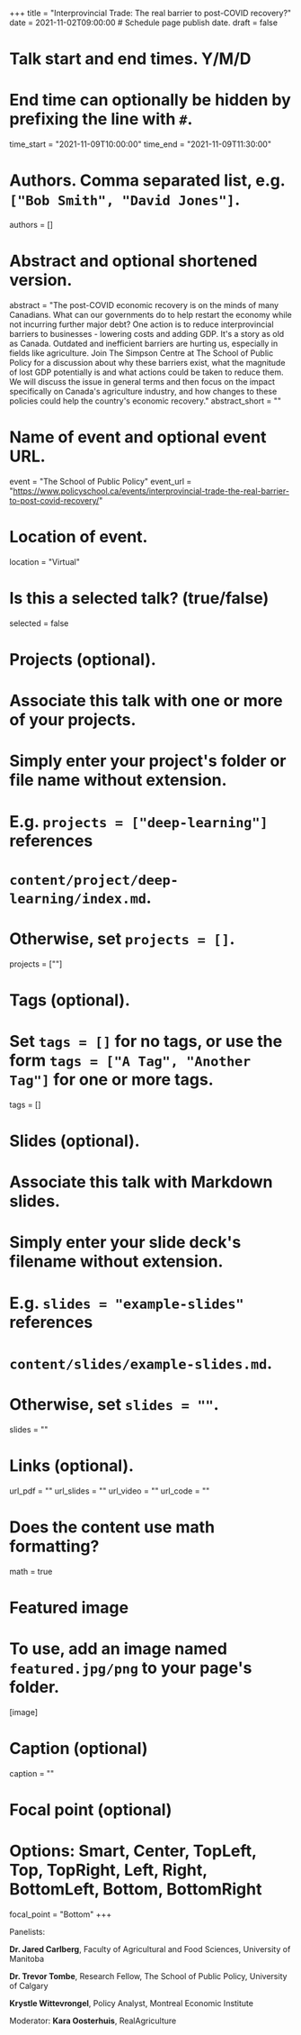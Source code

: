 +++
title = "Interprovincial Trade: The real barrier to post-COVID recovery?"
date = 2021-11-02T09:00:00  # Schedule page publish date.
draft = false

# Talk start and end times. Y/M/D
#   End time can optionally be hidden by prefixing the line with `#`.
time_start = "2021-11-09T10:00:00"
time_end = "2021-11-09T11:30:00"

# Authors. Comma separated list, e.g. `["Bob Smith", "David Jones"]`.
authors = []

# Abstract and optional shortened version.
abstract = "The post-COVID economic recovery is on the minds of many Canadians. What can our governments do to help restart the economy while not incurring further major debt? One action is to reduce interprovincial barriers to businesses - lowering costs and adding GDP. It's a story as old as Canada.  Outdated and inefficient barriers are hurting us, especially in fields like agriculture. Join The Simpson Centre at The School of Public Policy for a discussion about why these barriers exist, what the magnitude of lost GDP potentially is and what actions could be taken to reduce them. We will discuss the issue in general terms and then focus on the impact specifically on Canada's agriculture industry, and how changes to these policies could help the country's economic recovery."
abstract_short = ""

# Name of event and optional event URL.
event = "The School of Public Policy"
event_url = "https://www.policyschool.ca/events/interprovincial-trade-the-real-barrier-to-post-covid-recovery/"

# Location of event.
location = "Virtual"

# Is this a selected talk? (true/false)
selected = false

# Projects (optional).
#   Associate this talk with one or more of your projects.
#   Simply enter your project's folder or file name without extension.
#   E.g. `projects = ["deep-learning"]` references 
#   `content/project/deep-learning/index.md`.
#   Otherwise, set `projects = []`.
projects = [""]

# Tags (optional).
#   Set `tags = []` for no tags, or use the form `tags = ["A Tag", "Another Tag"]` for one or more tags.
tags = []

# Slides (optional).
#   Associate this talk with Markdown slides.
#   Simply enter your slide deck's filename without extension.
#   E.g. `slides = "example-slides"` references 
#   `content/slides/example-slides.md`.
#   Otherwise, set `slides = ""`.
slides = ""

# Links (optional).
url_pdf = ""
url_slides = ""
url_video = ""
url_code = ""

# Does the content use math formatting?
math = true

# Featured image
# To use, add an image named `featured.jpg/png` to your page's folder. 
[image]
  # Caption (optional)
  caption = ""

  # Focal point (optional)
  # Options: Smart, Center, TopLeft, Top, TopRight, Left, Right, BottomLeft, Bottom, BottomRight
  focal_point = "Bottom"
+++

Panelists:

**Dr. Jared Carlberg**, Faculty of Agricultural and Food Sciences, University of Manitoba

**Dr. Trevor Tombe**, Research Fellow, The School of Public Policy, University of Calgary

**Krystle Wittevrongel**, Policy Analyst, Montreal Economic Institute

Moderator: **Kara Oosterhuis**, RealAgriculture
